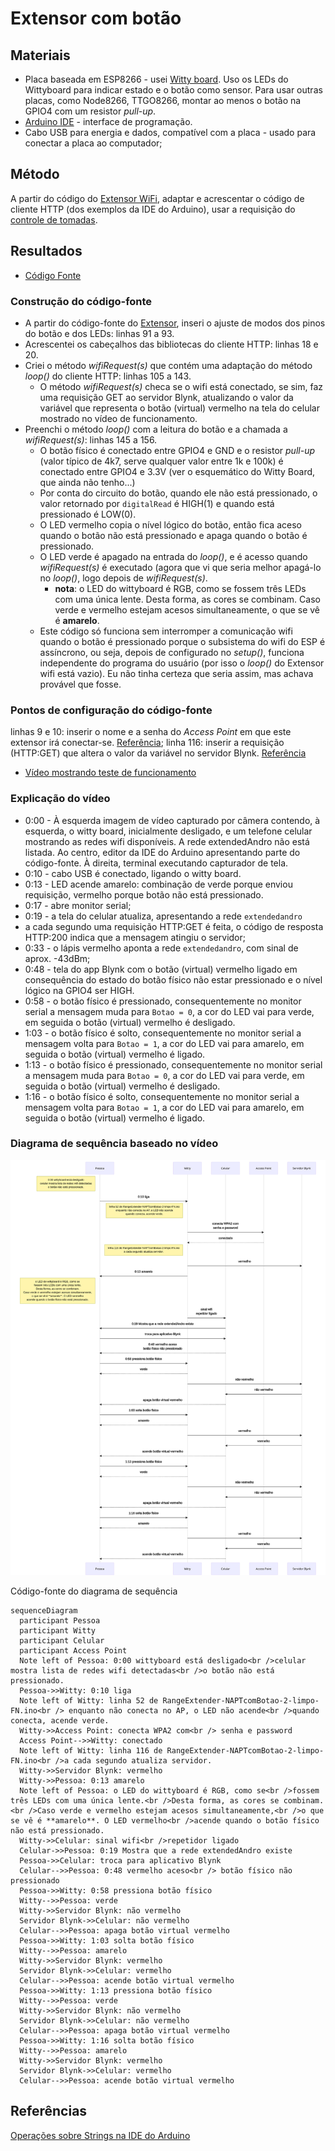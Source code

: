 # Extensor com botão

## Materiais

- Placa baseada em ESP8266 - usei [Witty board](/componentes/controladores/ESP/ESP8266/README.md#wittyboard). Uso os LEDs do Wittyboard para indicar estado e o botão como sensor. Para usar outras placas, como Node8266, TTGO8266, montar ao menos o botão na GPIO4 com um resistor *pull-up*.
- [Arduino IDE](/componentes/controladores/ESP#configurar-arduinoide-para-programar-o-esp8266-ou-o-esp32) - interface de programação.
- Cabo USB para energia e dados, compatível com a placa - usado para conectar a placa ao computador;

## Método

A partir do código do [Extensor WiFi](/projetos/ExtensorWiFi/README.md), adaptar e acrescentar o código de cliente HTTP (dos exemplos da IDE do Arduino), usar a requisição do [controle de tomadas](/projetos/ControlarTomadaPelaInternet/README.md).

## Resultados

- [Código Fonte](RangeExtender-NAPTcomBotao-2-limpo-FN.ino)

### Construção do código-fonte

- A partir do código-fonte do [Extensor](/projetos/ExtensorWiFi/README.md), inseri o ajuste de modos dos pinos do botão e dos LEDs: linhas 91 a 93.
- Acrescentei os cabeçalhos das bibliotecas do cliente HTTP: linhas 18 e 20.
- Criei o método *wifiRequest(s)* que contém uma adaptação do método *loop()* do cliente HTTP: linhas 105 a 143.
    - O método *wifiRequest(s)* checa se o wifi está conectado, se sim, faz uma requisição GET ao servidor Blynk, atualizando o valor da variável que representa o botão (virtual) vermelho na tela do celular mostrado no vídeo de funcionamento.
- Preenchi o método *loop()* com a leitura do botão e a chamada a *wifiRequest(s)*: linhas 145 a 156.
    - O botão físico é conectado entre GPIO4 e GND e o resistor *pull-up* (valor típico de 4k7, serve qualquer valor entre 1k e 100k) é conectado entre GPIO4 e 3.3V (ver o esquemático do Witty Board, que ainda não tenho...)
    - Por conta do circuito do botão, quando ele não está pressionado, o valor retornado por `digitalRead` é HIGH(1) e quando está pressionado é LOW(0).
    - O LED vermelho copia o nível lógico do botão, então fica aceso quando o botão não está pressionado e apaga quando o botão é pressionado.
    - O LED verde é apagado na entrada do *loop()*, e é acesso quando *wifiRequest(s)* é executado (agora que vi que seria melhor apagá-lo no *loop()*, logo depois de *wifiRequest(s)*.
       - **nota**: o LED do wittyboard é RGB, como se fossem três LEDs com uma única lente. Desta forma, as cores se combinam. Caso verde e vermelho estejam acesos simultaneamente, o que se vê é **amarelo**.
    - Este código só funciona sem interromper a comunicação wifi quando o botão é pressionado porque o subsistema do wifi do ESP é assíncrono, ou seja, depois de configurado no *setup()*, funciona independente do programa do usuário (por isso o *loop()* do Extensor wifi está vazio). Eu não tinha certeza que seria assim, mas achava provável que fosse.

### Pontos de configuração do código-fonte

linhas 9 e 10: inserir o nome e a senha do *Access Point* em que este extensor irá conectar-se. [Referência](/projetos/ExtensorWiFi/README.md);
linha 116: inserir a requisição (HTTP:GET) que altera o valor da variável no servidor Blynk. [Referência](/projetos/ControlarTomadaPelaInternet/README.md#curl)

- [Vídeo mostrando teste de funcionamento](https://youtu.be/wL4PatjTSWg)

### Explicação do vídeo

- 0:00 - À esquerda imagem de vídeo capturado por câmera contendo, à esquerda, o witty board, inicialmente desligado, e um telefone celular mostrando as redes wifi disponíveis. A rede extendedAndro não está listada. Ao centro, editor da IDE do Arduino apresentando parte do código-fonte. À direita, terminal executando capturador de tela.
- 0:10 - cabo USB é conectado, ligando o witty board.
- 0:13 - LED acende amarelo: combinação de verde porque enviou requisição, vermelho porque botão não está pressionado.
- 0:17 - abre monitor serial;
- 0:19 - a tela do celular atualiza, apresentando a rede `extendedandro`
- a cada segundo uma requisição HTTP:GET é feita, o código de resposta HTTP:200 indica que a mensagem atingiu o servidor;
- 0:33 - o lápis vermelho aponta a rede `extendedandro`, com sinal de aprox. -43dBm;
- 0:48 - tela do app Blynk com o botão (virtual) vermelho ligado em consequência do estado do botão físico não estar pressionado e o nível lógico na GPIO4 ser HIGH.
- 0:58 - o botão físico é pressionado, consequentemente no monitor serial a mensagem muda para `Botao = 0`, a cor do LED vai para verde, em seguida o botão (virtual) vermelho é desligado.
- 1:03 - o botão físico é solto, consequentemente no monitor serial a mensagem volta para `Botao = 1`, a cor do LED vai para amarelo, em seguida o botão (virtual) vermelho é ligado.
- 1:13 - o botão físico é pressionado, consequentemente no monitor serial a mensagem muda para `Botao = 0`, a cor do LED vai para verde, em seguida o botão (virtual) vermelho é desligado.
- 1:16 - o botão físico é solto, consequentemente no monitor serial a mensagem volta para `Botao = 1`, a cor do LED vai para amarelo, em seguida o botão (virtual) vermelho é ligado.

### Diagrama de sequência baseado no vídeo

![alt text](botao.svg)

Código-fonte do diagrama de sequência

``` mermaid
sequenceDiagram
  participant Pessoa
  participant Witty
  participant Celular
  participant Access Point
  Note left of Pessoa: 0:00 wittyboard está desligado<br />celular mostra lista de redes wifi detectadas<br />o botão não está pressionado.
  Pessoa->>Witty: 0:10 liga
  Note left of Witty: linha 52 de RangeExtender-NAPTcomBotao-2-limpo-FN.ino<br /> enquanto não conecta no AP, o LED não acende<br />quando conecta, acende verde.
  Witty->>Access Point: conecta WPA2 com<br /> senha e password
  Access Point-->>Witty: conectado
  Note left of Witty: linha 116 de RangeExtender-NAPTcomBotao-2-limpo-FN.ino<br />a cada segundo atualiza servidor.
  Witty->>Servidor Blynk: vermelho
  Witty->>Pessoa: 0:13 amarelo
  Note left of Pessoa: o LED do wittyboard é RGB, como se<br />fossem três LEDs com uma única lente.<br />Desta forma, as cores se combinam.<br />Caso verde e vermelho estejam acesos simultaneamente,<br />o que se vê é **amarelo**. O LED vermelho<br />acende quando o botão físico não está pressionado. 
  Witty->>Celular: sinal wifi<br />repetidor ligado
  Celular->>Pessoa: 0:19 Mostra que a rede extendedAndro existe
  Pessoa->>Celular: troca para aplicativo Blynk
  Celular-->>Pessoa: 0:48 vermelho aceso<br /> botão físico não pressionado
  Pessoa->>Witty: 0:58 pressiona botão físico
  Witty-->>Pessoa: verde
  Witty->>Servidor Blynk: não vermelho
  Servidor Blynk->>Celular: não vermelho
  Celular-->>Pessoa: apaga botão virtual vermelho
  Pessoa->>Witty: 1:03 solta botão físico
  Witty-->>Pessoa: amarelo
  Witty->>Servidor Blynk: vermelho
  Servidor Blynk->>Celular: vermelho
  Celular-->>Pessoa: acende botão virtual vermelho
  Pessoa->>Witty: 1:13 pressiona botão físico
  Witty-->>Pessoa: verde
  Witty->>Servidor Blynk: não vermelho
  Servidor Blynk->>Celular: não vermelho
  Celular-->>Pessoa: apaga botão virtual vermelho
  Pessoa->>Witty: 1:16 solta botão físico
  Witty-->>Pessoa: amarelo
  Witty->>Servidor Blynk: vermelho
  Servidor Blynk->>Celular: vermelho
  Celular-->>Pessoa: acende botão virtual vermelho
```

## Referências

[Operações sobre Strings na IDE do Arduino](https://www.arduino.cc/reference/en/language/variables/data-types/stringobject/)

